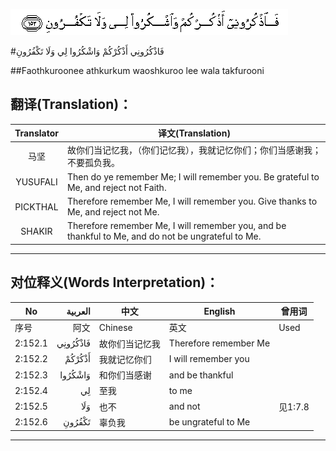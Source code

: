 ![002:152](images/002_152.gif)

#فَاذْكُرُونِي أَذْكُرْكُمْ وَاشْكُرُوا لِي وَلَا تَكْفُرُونِ

##Faothkuroonee athkurkum waoshkuroo lee wala takfurooni

## 翻译(Translation)：

| Translator | 译文(Translation)                                            |
| :--------: | ------------------------------------------------------------ |
|    马坚    | 故你们当记忆我，（你们记忆我），我就记忆你们；你们当感谢我；不要孤负我。 |
|  YUSUFALI  | Then do ye remember Me; I will remember you. Be grateful to Me, and reject not Faith. |
|  PICKTHAL  | Therefore remember Me, I will remember you. Give thanks to Me, and reject not Me. |
|   SHAKIR   | Therefore remember Me, I will remember you, and be thankful to Me, and do not be ungrateful to Me. |

---

## 对位释义(Words Interpretation)：

| No      |  العربية | 中文           | English               | 曾用词  |
| ------- | -------: | -------------- | --------------------- | ------- |
| 序号    |     阿文 | Chinese        | 英文                  | Used    |
| 2:152.1 | فَاذْكُرُونِي | 故你们当记忆我 | Therefore remember Me |         |
| 2:152.2 |   أَذْكُرْكُمْ | 我就记忆你们   | I will remember you   |         |
| 2:152.3 |  وَاشْكُرُوا | 和你们当感谢   | and be thankful       |         |
| 2:152.4 |       لِي | 至我           | to me                 |         |
| 2:152.5 |      وَلَا | 也不           | and not               | 见1:7.8 |
| 2:152.6 |   تَكْفُرُونِ | 辜负我         | be ungrateful to Me   |         |

---
